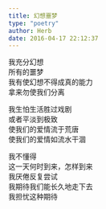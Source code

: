```yaml
---  
title: 幻想噩梦  
type: "poetry"  
author: Herb  
date: 2016-04-17 22:12:37  
---  
```

我充分幻想  
所有的噩梦  
我有使幻想不得成真的能力  
拿来勿使我们分离  

我生怕生活胜过戏剧  
或者平淡到极致  
使我们的爱情流于荒唐  
使我们的爱情如流水干涸  

我不懂得  
这一天何时到来，怎样到来  
我厌倦反复尝试  
我期待我们能长久地走下去  
我担忧这种期待  
